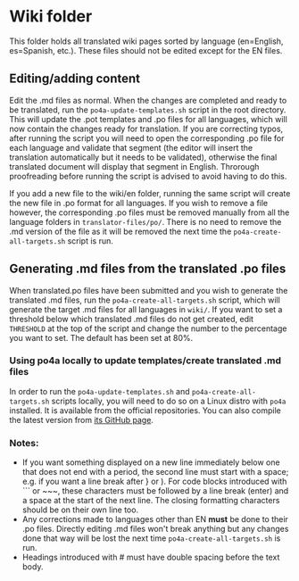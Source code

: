 # Wiki folder

This folder holds all translated wiki pages sorted by language (en=English, es=Spanish, etc.). These files should not be edited except for the EN files.

## Editing/adding content

Edit the .md files as normal. When the changes are completed and ready to be translated, run the `po4a-update-templates.sh` script in the root directory. This will update the .pot templates and .po files for all languages, which will now contain the changes ready for translation. If you are correcting typos, after running the script you will need to open the corresponding .po file for each language and validate that segment (the editor will insert the translation automatically but it needs to be validated), otherwise the final translated document will display that segment in English. Throrough proofreading before running the script is advised to avoid having to do this.

If you add a new file to the wiki/en folder, running the same script will create the new file in .po format for all languages. If you wish to remove a file however, the corresponding .po files must be removed manually from all the language folders in `translator-files/po/`. There is no need to remove the .md version of the file as it will be removed the next time the `po4a-create-all-targets.sh` script is run.

## Generating .md files from the translated .po files

When translated.po files have been submitted and you wish to generate the translated .md files, run the `po4a-create-all-targets.sh` script, which will generate the target .md files for all languages in `wiki/`. If you want to set a threshold below which translated .md files do not get created, edit `THRESHOLD` at the top of the script and change the number to the percentage you want to set. The default has been set at 80%.

### Using po4a locally to update templates/create translated .md files

In order to run the `po4a-update-templates.sh` and `po4a-create-all-targets.sh` scripts locally, you will need to do so on a Linux distro with `po4a` installed. It is available from the official repositories. You can also compile the latest version from [its GitHub page](https://github.com/mquinson/po4a).

### Notes:

- If you want something displayed on a new line immediately below one that does not end with a period, the second line must start with a space; e.g. if you want a line break after } or ). For code blocks introduced with ``` or ~~~, these characters must be followed by a line break (enter) and a space at the start of the next line. The closing formatting characters should be on their own line too.
- Any corrections made to languages other than EN **must** be done to their .po files. Directly editing .md files won't break anything but any changes done that way will be lost the next time `po4a-create-all-targets.sh` is run.
- Headings introduced with # must have double spacing before the text body.
